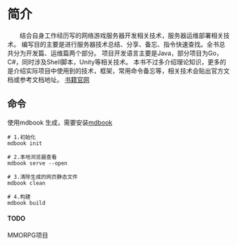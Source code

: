 # 简介
&emsp;&emsp;结合自身工作经历写的网络游戏服务器开发相关技术，服务器运维部署相关技术。 编写目的主要是进行服务器技术总结、分享、备忘、指令快速查找。全书总共分为开发篇、运维篇两个部分。 项目开发语言主要是Java，部分项目为Go，C#，同时涉及Shell脚本，Unity等相关技术。 本书不过多介绍理论知识，更多的是介绍实际项目中使用到的技术，框架，常用命令备忘等，相关技术会贴出官方文档或参考文档地址。
[书籍官网](https://jzyong.github.io/GameDevAndOps)

## 命令
使用mdbook 生成，需要安装[mdbook](https://github.com/rust-lang/mdBook)
    
```shell script
# 1.初始化
mdbook init

# 2.本地浏览器查看
mdbook serve --open

# 3.清除生成的网页静态文件
mdbook clean

# 4.构建
mdbook build
```  

#### TODO
MMORPG项目
